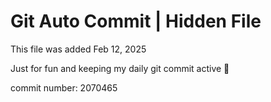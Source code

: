 # Git Auto Commit | Hidden File

This file was added Feb 12, 2025

Just for fun and keeping my daily git commit active 🤪

commit number: 2070465
